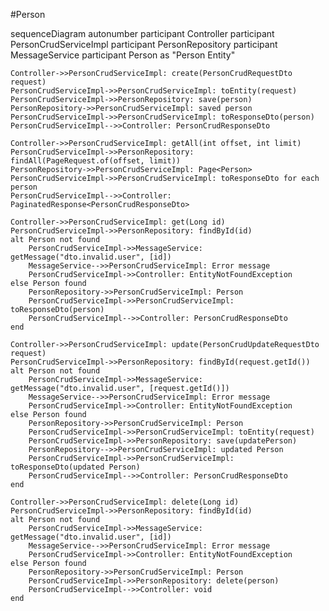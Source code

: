 #Person 

sequenceDiagram
autonumber
participant Controller
participant PersonCrudServiceImpl
participant PersonRepository
participant MessageService
participant Person as "Person Entity"

    Controller->>PersonCrudServiceImpl: create(PersonCrudRequestDto request)
    PersonCrudServiceImpl->>PersonCrudServiceImpl: toEntity(request)
    PersonCrudServiceImpl->>PersonRepository: save(person)
    PersonRepository->>PersonCrudServiceImpl: saved person
    PersonCrudServiceImpl->>PersonCrudServiceImpl: toResponseDto(person)
    PersonCrudServiceImpl-->>Controller: PersonCrudResponseDto

    Controller->>PersonCrudServiceImpl: getAll(int offset, int limit)
    PersonCrudServiceImpl->>PersonRepository: findAll(PageRequest.of(offset, limit))
    PersonRepository->>PersonCrudServiceImpl: Page<Person>
    PersonCrudServiceImpl->>PersonCrudServiceImpl: toResponseDto for each person
    PersonCrudServiceImpl-->>Controller: PaginatedResponse<PersonCrudResponseDto>

    Controller->>PersonCrudServiceImpl: get(Long id)
    PersonCrudServiceImpl->>PersonRepository: findById(id)
    alt Person not found
        PersonCrudServiceImpl->>MessageService: getMessage("dto.invalid.user", [id])
        MessageService-->>PersonCrudServiceImpl: Error message
        PersonCrudServiceImpl->>Controller: EntityNotFoundException
    else Person found
        PersonRepository->>PersonCrudServiceImpl: Person
        PersonCrudServiceImpl->>PersonCrudServiceImpl: toResponseDto(person)
        PersonCrudServiceImpl-->>Controller: PersonCrudResponseDto
    end

    Controller->>PersonCrudServiceImpl: update(PersonCrudUpdateRequestDto request)
    PersonCrudServiceImpl->>PersonRepository: findById(request.getId())
    alt Person not found
        PersonCrudServiceImpl->>MessageService: getMessage("dto.invalid.user", [request.getId()])
        MessageService-->>PersonCrudServiceImpl: Error message
        PersonCrudServiceImpl->>Controller: EntityNotFoundException
    else Person found
        PersonRepository->>PersonCrudServiceImpl: Person
        PersonCrudServiceImpl->>PersonCrudServiceImpl: toEntity(request)
        PersonCrudServiceImpl->>PersonRepository: save(updatePerson)
        PersonRepository-->>PersonCrudServiceImpl: updated Person
        PersonCrudServiceImpl->>PersonCrudServiceImpl: toResponseDto(updated Person)
        PersonCrudServiceImpl-->>Controller: PersonCrudResponseDto
    end

    Controller->>PersonCrudServiceImpl: delete(Long id)
    PersonCrudServiceImpl->>PersonRepository: findById(id)
    alt Person not found
        PersonCrudServiceImpl->>MessageService: getMessage("dto.invalid.user", [id])
        MessageService-->>PersonCrudServiceImpl: Error message
        PersonCrudServiceImpl->>Controller: EntityNotFoundException
    else Person found
        PersonRepository->>PersonCrudServiceImpl: Person
        PersonCrudServiceImpl->>PersonRepository: delete(person)
        PersonCrudServiceImpl-->>Controller: void
    end
